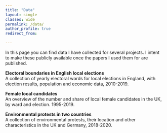 ```yaml
---
title: "Data"
layout: single
classes: wide
permalink: /data/
author_profile: true
redirect_from:

---
```


In this page you can find data I have collected for several projects. I intent to make these publicly available once the papers I used them for are published.  
  
**Electoral boundaries in English local elections**    
    A collection of yearly electoral wards for local elections in England, with election results, population and economic data, 2010-2019.
    
      
**Female local candidates**  
    An overview of the number and share of local female candidates in the UK, by ward and election. 1995-2019.  
      
      
**Environmental protests in two countries**  
    A collection of environmental protests, their location and other characteristics in the UK and Germany, 2018-2020.
  
